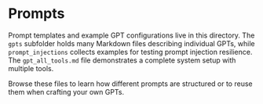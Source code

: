 # Prompts

Prompt templates and example GPT configurations live in this directory. The `gpts` subfolder holds many Markdown files describing individual GPTs, while `prompt_injections` collects examples for testing prompt injection resilience. The `gpt_all_tools.md` file demonstrates a complete system setup with multiple tools.

Browse these files to learn how different prompts are structured or to reuse them when crafting your own GPTs.
